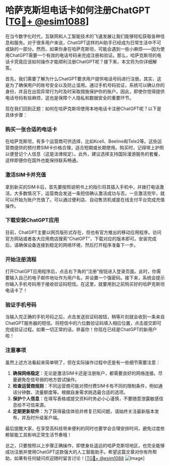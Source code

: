 # 哈萨克斯坦电话卡如何注册ChatGPT [[TG💪+ @esim1088](https://t.me/s/esim1088)]

在当今数字化时代，互联网和人工智能技术的飞速发展让我们能够轻松获取各种信息和服务。对于很多用户来说，ChatGPT这样的AI助手已经成为日常生活中不可或缺的一部分。然而，如果你身在哈萨克斯坦，可能会遇到一些小麻烦——因为使用ChatGPT需要一个有效的电话号码来完成注册和验证。那么，哈萨克斯坦的电话卡究竟应该如何操作才能顺利注册ChatGPT呢？接下来，本文将为你详细解答。

首先，我们需要了解为什么ChatGPT要求用户提供电话号码进行注册。其实，这是为了确保用户的账号安全以及防止滥用。通过手机号码验证，系统可以确认你的身份，并且在出现异常行为时及时采取措施保护你的账户。因此，即使你觉得提供电话号码有些麻烦，这也是保障个人隐私和数据安全的重要环节。

现在我们回到正题：如何在哈萨克斯坦使用本地电话卡注册ChatGPT呢？以下是具体步骤：

### 购买一张合适的电话卡

在哈萨克斯坦，有多个运营商可供选择，比如Kcell、Beeline和Tele2等。这些运营商提供的预付费SIM卡价格合理，适合短期或长期使用。购买时，记得带上护照以便登记个人信息（这是法律规定）。此外，建议选择支持国际漫游服务的套餐，这样即便你在国外也能保持联系畅通。

### 激活SIM卡并充值

拿到新买的SIM卡后，首先要按照说明书上的指引将其插入手机中，并拨打电话激活。大多数情况下，运营商会发送一条短信确认激活成功与否。一旦激活完毕，就可以开始为账户充值了。可以通过便利店、自动售货机或是在线支付平台完成充值操作。

### 下载安装ChatGPT应用

目前，ChatGPT主要以网页版形式存在，但也有官方推出的移动应用程序。访问官方网站或者各大应用商店搜索“ChatGPT”，下载对应的版本即可。安装完成后，请确保设备连接到稳定的网络环境，然后打开程序准备下一步。

### 开始注册流程

打开ChatGPT应用程序后，点击右下角的“注册”按钮进入登录页面。此时，你需要输入自己的电子邮件地址作为用户名，并设置一个强密码。接下来，系统会提示你输入手机号码用于接收验证码短信。在这里，就要用到之前购买好的哈萨克斯坦电话卡了！

### 验证手机号码

当输入完正确的手机号码之后，点击发送验证码按钮，稍等片刻就会收到一条来自ChatGPT服务器的短信。将短信中的六位数验证码填入相应位置，点击提交即可完成验证过程。如果一切正常的话，恭喜你！你现在已经是ChatGPT的新用户啦！

### 注意事项

虽然上述方法看起来简单明了，但在实际操作过程中还是有一些细节需要注意：

1. **确保网络稳定**：无论是激活SIM卡还是注册账户，都需要良好的网络连接。尽量避免在信号弱的地方尝试操作。
2. **检查运营商规则**：不同运营商可能对预付费SIM卡有不同的限制条件，例如通话分钟数、流量额度等。根据自身需求挑选最合适的选项。
3. **保护个人信息**：在填写表格或提交资料时务必小心谨慎，不要随意泄露敏感信息给不可信来源。
4. **定期更新软件**：为了获得最佳体验并修复已知问题，请始终关注最新版本发布，并及时升级客户端。

最后提醒大家，在享受高科技带来便利的同时也要学会合理安排时间，避免过度依赖智能工具影响正常生活节奏哦！

总之，只要按照以上步骤正确操作，即使身处遥远的哈萨克斯坦地区，也完全能够成功注册并使用ChatGPT这款强大的人工智能助手。希望这篇文章对你有所帮助，如果有任何疑问欢迎随时留言讨论！[[TG💪+ @esim1088](https://t.me/s/esim1088) ![Image](https://i.postimg.cc/4NQfJmqS/Snipaste-2025-05-13-00-14-12.png)]
